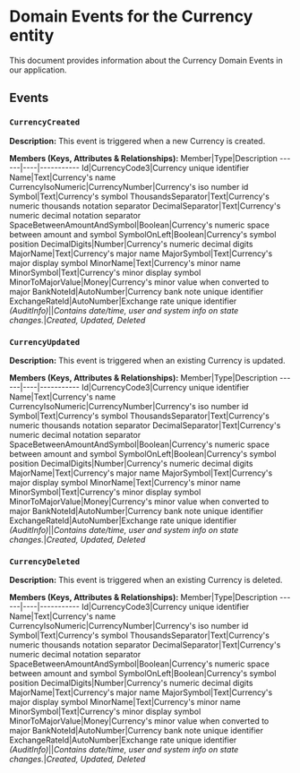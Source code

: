 # Domain Events for the Currency entity

This document provides information about the Currency Domain Events in our application.

## Events

### `CurrencyCreated`

**Description:**
This event is triggered when a new Currency is created.

**Members (Keys, Attributes & Relationships):**
Member|Type|Description
------|----|-----------
Id|CurrencyCode3|Currency unique identifier
Name|Text|Currency's name
CurrencyIsoNumeric|CurrencyNumber|Currency's iso number id
Symbol|Text|Currency's symbol
ThousandsSeparator|Text|Currency's numeric thousands notation separator
DecimalSeparator|Text|Currency's numeric decimal notation separator
SpaceBetweenAmountAndSymbol|Boolean|Currency's numeric space between amount and symbol
SymbolOnLeft|Boolean|Currency's symbol position
DecimalDigits|Number|Currency's numeric decimal digits
MajorName|Text|Currency's major name
MajorSymbol|Text|Currency's major display symbol
MinorName|Text|Currency's minor name
MinorSymbol|Text|Currency's minor display symbol
MinorToMajorValue|Money|Currency's minor value when converted to major
BankNoteId|AutoNumber|Currency bank note unique identifier
ExchangeRateId|AutoNumber|Exchange rate unique identifier
*(AuditInfo)*||*Contains date/time, user and system info on state changes.*|*Created, Updated, Deleted*


### `CurrencyUpdated`

**Description:** 
This event is triggered when an existing Currency is updated.

**Members (Keys, Attributes & Relationships):**
Member|Type|Description
------|----|-----------
Id|CurrencyCode3|Currency unique identifier
Name|Text|Currency's name
CurrencyIsoNumeric|CurrencyNumber|Currency's iso number id
Symbol|Text|Currency's symbol
ThousandsSeparator|Text|Currency's numeric thousands notation separator
DecimalSeparator|Text|Currency's numeric decimal notation separator
SpaceBetweenAmountAndSymbol|Boolean|Currency's numeric space between amount and symbol
SymbolOnLeft|Boolean|Currency's symbol position
DecimalDigits|Number|Currency's numeric decimal digits
MajorName|Text|Currency's major name
MajorSymbol|Text|Currency's major display symbol
MinorName|Text|Currency's minor name
MinorSymbol|Text|Currency's minor display symbol
MinorToMajorValue|Money|Currency's minor value when converted to major
BankNoteId|AutoNumber|Currency bank note unique identifier
ExchangeRateId|AutoNumber|Exchange rate unique identifier
*(AuditInfo)*||*Contains date/time, user and system info on state changes.*|*Created, Updated, Deleted*


### `CurrencyDeleted`

**Description:**
This event is triggered when an existing Currency is deleted.

**Members (Keys, Attributes & Relationships):**
Member|Type|Description
------|----|-----------
Id|CurrencyCode3|Currency unique identifier
Name|Text|Currency's name
CurrencyIsoNumeric|CurrencyNumber|Currency's iso number id
Symbol|Text|Currency's symbol
ThousandsSeparator|Text|Currency's numeric thousands notation separator
DecimalSeparator|Text|Currency's numeric decimal notation separator
SpaceBetweenAmountAndSymbol|Boolean|Currency's numeric space between amount and symbol
SymbolOnLeft|Boolean|Currency's symbol position
DecimalDigits|Number|Currency's numeric decimal digits
MajorName|Text|Currency's major name
MajorSymbol|Text|Currency's major display symbol
MinorName|Text|Currency's minor name
MinorSymbol|Text|Currency's minor display symbol
MinorToMajorValue|Money|Currency's minor value when converted to major
BankNoteId|AutoNumber|Currency bank note unique identifier
ExchangeRateId|AutoNumber|Exchange rate unique identifier
*(AuditInfo)*||*Contains date/time, user and system info on state changes.*|*Created, Updated, Deleted*


